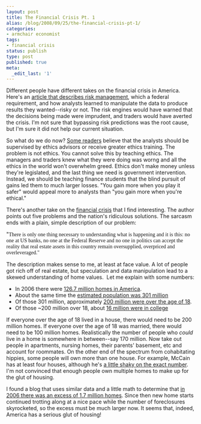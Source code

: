 ```yaml
---
layout: post
title: The Financial Crisis Pt. 1
alias: /blog/2008/09/25/the-financial-crisis-pt-1/
categories:
- armchair economist
tags:
- financial crisis
status: publish
type: post
published: true
meta:
  _edit_last: '1'
---
```

Different people have different takes on the financial crisis in America. Here's an <a title="Wall Street Quants Lied" href="http://bits.blogs.nytimes.com/2008/09/18/how-wall-streets-quants-lied-to-their-computers/" target="_blank">article that describes risk management</a>, which a federal requirement, and how analysts learned to manipulate the data to produce results they wanted--risky or not. The risk engines would have warned that the decisions being made were imprudent, and traders would have averted the crisis. I'm not sure that bypassing risk predictions was the root cause, but I'm sure it did not help our current situation.

So what do we do now? <a title="Comments" href="http://bits.blogs.nytimes.com/2008/09/18/how-wall-streets-quants-lied-to-their-computers/#comment-39729" target="_blank">Some readers</a> believe that the analysts should be supervised by ethics advisors or receive greater ethics training. The problem is not ethics. You cannot solve this by teaching ethics. The managers and traders knew what they were doing was worng and all the ethics in the world won't overwhelm greed. Ethics don't make money unless they're legislated, and the last thing we need is government intervention. Instead, we should be teaching finance students that the blind pursuit of gains led them to much larger losses. "You gain more when you play it safer" would appeal more to analysts than "you gain more when you're ethical."

There's another take on the <a title="NakedShorts" href="http://nakedshorts.typepad.com/nakedshorts/2008/09/a-nation-of-morons-led-by-idiots.html" target="_blank">financial crisis</a> that I find interesting. The author points out five problems and the nation's ridiculous solutions. The sarcasm ends with a plain, simple description of our problem:

"<span style="text-align: justify; font-size: 14px; font-family: 'Trebuchet MS';">There is only one thing necessary to understanding what is happening and it is this: no one at US banks, no one at the Federal Reserve and no one in politics can accept the reality that real estate assets in this country remain oversupplied, overpriced and overleveraged."
</span>

The description makes sense to me, at least at face value. A lot of people got rich off of real estate, but speculation and data manipulation lead to a skewed understanding of home values.  Let me explain with some numbers:

 * In 2006 there were <a title="MarketWatch Home Numbers" href="http://www.marketwatch.com/news/story/number-vacant-homes-sale-surges/story.aspx?guid={A09A933D-57BA-4583-BDF7-6E000DF9E74D}" target="_blank">126.7 million homes in America</a>.
 * About the same time the <a title="CIA World Factbook America" href="https://www.cia.gov/library/publications/the-world-factbook/print/us.html" target="_blank">estimated population was 301 million</a>
 * Of those 301 million, approximately <a title="Gov Stats" href="http://www.census.gov/population/estimates/nation/intfile2-1.txt" target="_blank">200 million were over the age of 18</a>.
 * Of those ~200 million over 18, about <a title="Census data for college enrollment" href="http://www.census.gov/Press-Release/www/releases/archives/facts_for_features_special_editions/002263.html" target="_blank">16 million were in college</a>

If everyone over the age of 18 lived in a house, there would need to be 200 million homes. If everyone over the age of 18 was married, there would need to be 100 million homes. Realistically the number of people who <em>could</em> live in a home is somewhere in between--say 170 million. Now take out people in apartments, nursing homes, their parents' basement, etc and account for roommates. On the other end of the spectrum from cohabitating hippies, some people will own more than one house. For example, McCain has at least four houses, although he's <a title="McCain Not Sure How Many Houses He Owns" href="http://latimesblogs.latimes.com/laland/2008/08/mccain-not-sure.html" target="_blank">a little shaky on the exact number</a>. I'm not convinced that enough people own multiple homes to make up for the glut of housing.

I found a blog that uses similar data and a little math to determine that <a title="Calculated Risk Blog" href="http://calculatedrisk.blogspot.com/2007/12/housing-inventory-and-rental-units.html" target="_blank">in 2006 there was an excess of 1.7 million homes</a>. Since then new home starts continued trotting along at a nice pace while the number of foreclosures skyrocketed, so the excess must be much larger now. It seems that, indeed, America has a serious glut of housing!
